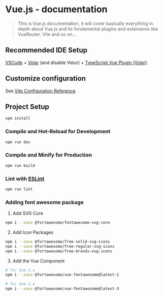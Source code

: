 # Vue.js - documentation

> This is Vue.js documentation, it will cover basically everything in depth about Vue.js and its fundamental plugins and extensions like VueRouter, Vite and so on...

## Recommended IDE Setup

[VSCode](https://code.visualstudio.com/) + [Volar](https://marketplace.visualstudio.com/items?itemName=Vue.volar) (and disable Vetur) + [TypeScript Vue Plugin (Volar)](https://marketplace.visualstudio.com/items?itemName=Vue.vscode-typescript-vue-plugin).

## Customize configuration

See [Vite Configuration Reference](https://vitejs.dev/config/).

## Project Setup

```sh
npm install
```

### Compile and Hot-Reload for Development

```sh
npm run dev
```

### Compile and Minify for Production

```sh
npm run build
```

### Lint with [ESLint](https://eslint.org/)

```sh
npm run lint
```

### Adding font awesome package

1. Add SVG Core

```sh
npm i --save @fortawesome/fontawesome-svg-core
```

2. Add Icon Packages

```sh
npm i --save @fortawesome/free-solid-svg-icons
npm i --save @fortawesome/free-regular-svg-icons
npm i --save @fortawesome/free-brands-svg-icons
```

3. Add the Vue Component

```sh
# for Vue 2.x
npm i --save @fortawesome/vue-fontawesome@latest-2

# for Vue 3.x
npm i --save @fortawesome/vue-fontawesome@latest-3
```
